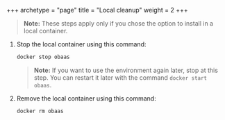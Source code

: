 +++
archetype = "page"
title = "Local cleanup"
weight = 2
+++

> **Note:** These steps apply only if you chose the option to install in a local container.

1. Stop the local container using this command:

   ```bash
   docker stop obaas
   ```

   > **Note:** If you want to use the environment again later, stop at this step.  You can restart it later with the command `docker start obaas`.

1. Remove the local container using this command:

   ```bash
   docker rm obaas
   ```
